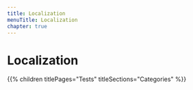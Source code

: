 ```yaml
---
title: Localization
menuTitle: Localization
chapter: true
---
```


# Localization

{{% children titlePages="Tests" titleSections="Categories" %}}
